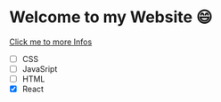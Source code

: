 # Welcome to my Website 😄

[Click me to more Infos](https://google.com)

- [ ] CSS
- [ ] JavaSript
- [ ] HTML
- [x] React

